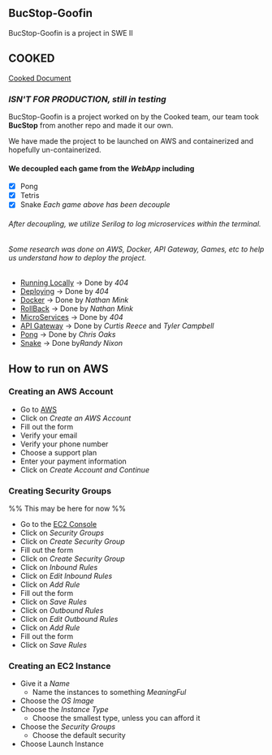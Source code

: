 ## BucStop-Goofin 
BucStop-Goofin is a project in SWE II 
## COOKED
[Cooked Document](https://docs.google.com/document/d/1pb71CN0g1qTX_UeYtdQbtx5hV6SlRyxDWjgN2buedjY/edit?tab=t.0) 
### *ISN'T FOR PRODUCTION, still in _testing_*
BucStop-Goofin is a project worked on by the Cooked team, 
our team took __BucStop__ from another repo and made it our own.

We have made the project to be launched on AWS and containerized and hopefully un-containerized. 
#### We decoupled each game from the _WebApp_ including 
- [x]  Pong 
- [x]  Tetris
- [x]  Snake
 *Each game above has been decouple* 
###### After decoupling, we utilize *Serilog* to log microservices within the terminal.

###### Some research was done on *AWS*, *Docker*, *API Gateway*, Games, etc to help us understand how to deploy the project.
- [Running Locally](https://docs.google.com/document/d/1gfUpjZNfqWyv1ohUW1IaS8fOhXp0hOx6tFQVXBADa8Q/edit?tab=t.0#heading=h.i67lbvpl08r4) -> Done by *404*
- [Deploying](https://docs.google.com/document/d/1vDSmWI5piwHRP1R2fOEEBvh1zYa7jaa6UImI4XudnF4/edit?tab=t.0) -> Done by *404*
- [Docker](https://docs.google.com/document/d/1_GlCmkd07uP36IxxsrnldZhiv-XDSLKP3EsULuhrdZw/edit?tab=t.0) -> Done by *Nathan Mink*
- [RollBack](https://docs.google.com/document/d/11LTixLWicBxM4XUPWyNRi4D5uFsL58xRFvQ-kOm0b9s/edit?tab=t.0) -> Done by *Nathan Mink*
- [MicroServices](https://docs.google.com/document/d/1614BGhXJ8EkGg9p286xH0KazdWtSf83aGFW192Is-DI/edit?tab=t.0) -> Done by *404*
- [API Gateway](https://docs.google.com/document/d/1m4LJcpHr9dqxSf33VF9SAhiMYU3Rd17kk7AoJd5ukFE/edit?tab=t.0) -> Done by *Curtis Reece* and *Tyler Campbell*
- [Pong](https://docs.google.com/document/d/1p3vGfpwckIeig31hPE6NhEbn-q6HuiRuU59Wvp2wYyw/edit?tab=t.0) -> Done by *Chris Oaks*
- [Snake](https://docs.google.com/document/d/10CIT4dCT5HjELWwAzcDBQZmu4N5H0FfeM87feEdGc6w/edit?tab=t.0) -> Done by*Randy Nixon*
## How to run on AWS
### Creating an AWS Account
- Go to [AWS](https://aws.amazon.com/)
- Click on *Create an AWS Account*
- Fill out the form
- Verify your email
- Verify your phone number
- Choose a support plan
- Enter your payment information
- Click on *Create Account and Continue*

### Creating Security Groups
%% This may be here for now %%
- Go to the [EC2 Console](https://console.aws.amazon.com/ec2/v2/home)
- Click on *Security Groups*
- Click on *Create Security Group*
- Fill out the form
- Click on *Create Security Group*
- Click on *Inbound Rules*
- Click on *Edit Inbound Rules*
- Click on *Add Rule*
- Fill out the form
- Click on *Save Rules*
- Click on *Outbound Rules*
- Click on *Edit Outbound Rules*
- Click on *Add Rule*
- Fill out the form
- Click on *Save Rules*
### Creating an EC2 Instance
- Give it a *Name*
	- Name the instances to something *MeaningFul*	
- Choose the *OS Image* 
- Choose the *Instance Type*
	- Choose the smallest type, unless you can afford it
- Choose the *Security Groups*
	- Choose the default security
- Choose Launch Instance